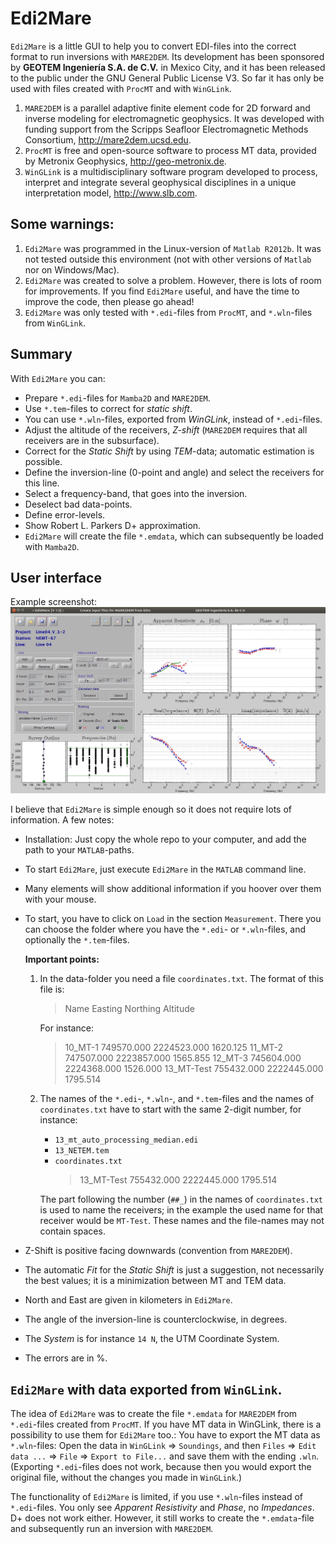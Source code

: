 # Edi2Mare

`Edi2Mare` is a little GUI to help you to convert EDI-files into the correct
format to run inversions with `MARE2DEM`. Its development has been sponsored by
**GEOTEM Ingeniería S.A. de C.V.** in Mexico City, and it has been released to
the public under the GNU General Public License V3. So far it has only be used
with files created with `ProcMT` and with `WinGLink`.

1. `MARE2DEM` is a parallel adaptive finite element code for 2D forward and
   inverse modeling for electromagnetic geophysics. It was developed with
   funding support from the Scripps Seafloor Electromagnetic Methods
   Consortium, <http://mare2dem.ucsd.edu>.
2. `ProcMT` is free and open-source software to process MT data, provided by
   Metronix Geophysics, <http://geo-metronix.de>.
3. `WinGLink` is a multidisciplinary software program developed to process,
   interpret and integrate several geophysical disciplines in a unique
   interpretation model, <http://www.slb.com>.


## Some warnings:

1. `Edi2Mare` was programmed in the Linux-version of `Matlab R2012b`. It was
   not tested outside this environment (not with other versions of `Matlab` nor
   on Windows/Mac).
2. `Edi2Mare` was created to solve a problem. However, there is lots of room
   for improvements. If you find `Edi2Mare` useful, and have the time to
   improve the code, then please go ahead!
3. `Edi2Mare` was only tested with `*.edi`-files from `ProcMT`, and
   `*.wln`-files from `WinGLink`.


## Summary

With `Edi2Mare` you can:

* Prepare `*.edi`-files for `Mamba2D` and `MARE2DEM`.
* Use `*.tem`-files to correct for *static shift*.
* You can use `*.wln`-files, exported from *WinGLink*, instead of `*.edi`-files.
* Adjust the altitude of the receivers, *Z-shift* (`MARE2DEM` requires that all
  receivers are in the subsurface).
* Correct for the *Static Shift* by using *TEM*-data; automatic estimation is
  possible.
* Define the inversion-line (0-point and angle) and select the receivers for
  this line.
* Select a frequency-band, that goes into the inversion.
* Deselect bad data-points.
* Define error-levels.
* Show Robert L. Parkers D+ approximation.
* `Edi2Mare` will create the file `*.emdata`, which can subsequently be loaded
  with `Mamba2D`.

## User interface

Example screenshot:
![Image of Yaktocat](Edi2Mare.jpg)

I believe that `Edi2Mare` is simple enough so it does not require lots of
information. A few notes:

* Installation: Just copy the whole repo to your computer, and add the path to
  your `MATLAB`-paths.
* To start `Edi2Mare`, just execute `Edi2Mare` in the `MATLAB` command line.
* Many elements will show additional information if you hoover over them with
  your mouse.
* To start, you have to click on `Load` in the section `Measurement`. There you
  can choose the folder where you have the `*.edi`- or `*.wln`-files, and
  optionally the `*.tem`-files.

  **Important points:**
  1. In the data-folder you need a file `coordinates.txt`. The format of this
     file is:

     > Name        Easting         Northing      Altitude

     For instance:

     > 10_MT-1       749570.000      2224523.000      1620.125
     > 11_MT-2       747507.000      2223857.000      1565.855
     > 12_MT-3       745604.000      2224368.000      1526.000
     > 13_MT-Test    755432.000      2222445.000      1795.514

  2. The names of the `*.edi`-, `*.wln`-, and `*.tem`-files and the names of
     `coordinates.txt` have to start with the same 2-digit number, for instance:

     * `13_mt_auto_processing_median.edi`
     * `13_NETEM.tem`
     * `coordinates.txt`
       > 13_MT-Test     755432.000      2222445.000    1795.514

     The part following the number (`##_`) in the names of `coordinates.txt`
     is used to name the receivers; in the example the used name for that
     receiver would be `MT-Test`.
     These names and the file-names may not contain spaces.
* Z-Shift is positive facing downwards (convention from `MARE2DEM`).
* The automatic *Fit* for the *Static Shift* is just a suggestion, not
  necessarily the best values; it is a minimization between MT and TEM data.
* North and East are given in kilometers in `Edi2Mare`.
* The angle of the inversion-line is counterclockwise, in degrees.
* The *System* is for instance `14 N`, the UTM Coordinate System.
* The errors are in %.

## `Edi2Mare` with data exported from `WinGLink`.

The idea of `Edi2Mare` was to create the file `*.emdata` for `MARE2DEM` from
`*.edi`-files created from `ProcMT`. If you have MT data in WinGLink, there is
a possibility to use them for `Edi2Mare` too.: You have to export the MT data
as `*.wln`-files: Open the data in `WinGLink` => `Soundings`, and then `Files`
=> `Edit data ...` => `File` => `Export to File...` and save them with the
ending `.wln`.  (Exporting `*.edi`-files does not work, because then you would
export the original file, without the changes you made in `WinGLink`.)

The functionality of `Edi2Mare` is limited, if you use `*.wln`-files instead
of `*.edi`-files. You only see *Apparent Resistivity* and *Phase*, no
*Impedances*. D+ does not work either. However, it still works to create
the `*.emdata`-file and subsequently run an inversion with `MARE2DEM`.

